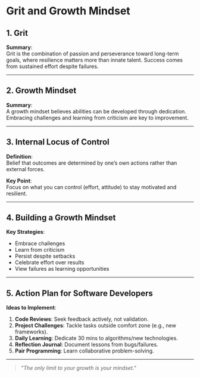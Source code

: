 # Grit and Growth Mindset

## 1. Grit
**Summary**:  
Grit is the combination of passion and perseverance toward long-term goals, where resilience matters more than innate talent. Success comes from sustained effort despite failures.


---

## 2. Growth Mindset
**Summary**:  
A growth mindset believes abilities can be developed through dedication. Embracing challenges and learning from criticism are key to improvement.


---

## 3. Internal Locus of Control
**Definition**:  
Belief that outcomes are determined by one’s own actions rather than external forces.  

**Key Point**:  
Focus on what you can control (effort, attitude) to stay motivated and resilient.  


---

## 4. Building a Growth Mindset  
**Key Strategies**:  
- Embrace challenges  
- Learn from criticism  
- Persist despite setbacks  
- Celebrate effort over results  
- View failures as learning opportunities  


---

## 5. Action Plan for Software Developers  
**Ideas to Implement**:  
1. **Code Reviews**: Seek feedback actively, not validation.  
2. **Project Challenges**: Tackle tasks outside comfort zone (e.g., new frameworks).  
3. **Daily Learning**: Dedicate 30 mins to algorithms/new technologies.  
4. **Reflection Journal**: Document lessons from bugs/failures.  
5. **Pair Programming**: Learn collaborative problem-solving.  


---

> *"The only limit to your growth is your mindset."*  
